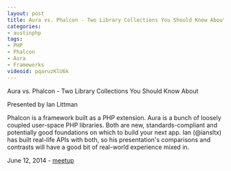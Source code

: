 ```yaml
---
layout: post
title: Aura vs. Phalcon - Two Library Collections You Should Know About
categories:
- austinphp
tags:
- PHP
- Phalcon
- Aura
- Frameworks
videoid: pqaruzKlU6k
---
```

Aura vs. Phalcon - Two Library Collections You Should Know About

Presented by Ian Littman

Phalcon is a framework built as a PHP extension. Aura is a bunch of loosely coupled user-space PHP libraries. Both are new, standards-compliant and potentially good foundations on which to build your next app. Ian (@iansltx) has built real-life APIs with both, so his presentation's comparisons and contrasts will have a good bit of real-world experience mixed in.

June 12, 2014 - <a href="http://www.meetup.com/austinphp/events/180848252/">meetup</a>